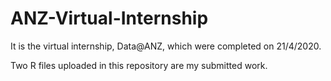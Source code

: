 # ANZ-Virtual-Internship
It is the virtual internship, Data@ANZ, which were completed on 21/4/2020.

Two R files uploaded in this repository are my submitted work.
